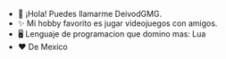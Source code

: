 - 👋 ¡Hola! Puedes llamarme DeivodGMG.
- ✨ Mi hobby favorito es jugar videojuegos con amigos.
- 🖥️ Lenguaje de programacion que domino mas: Lua
- ❤️ De Mexico

